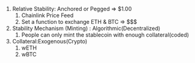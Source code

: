 1. Relative Stability: Anchored or Pegged => $1.00
    1. Chainlink Price Feed
    2. Set a function to exchange ETH & BTC => $$$
2. Stability Mechanism (Minting) : Algorithmic(Decentralized)
    1. People can only mint the stablecoin with enough collateral(coded)
3. Collateral:Exogenous(Crypto)
    1. wETH
    2. wBTC